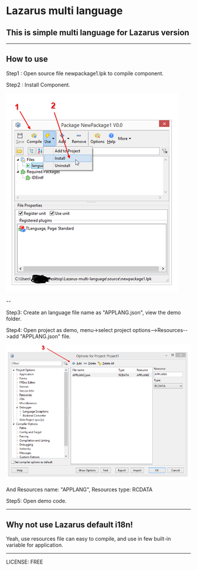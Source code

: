 # Lazarus multi language

## This is simple multi language for Lazarus version

---
## How to use

Step1 : Open source file newpackage1.lpk to compile component.

Step2 : Install Component.

![Install](./images/install.png)

--

Step3: Create an language file name as "APPLANG.json", view the demo folder.


Step4: Open project as demo, menu->select project options-->Resources-->add "APPLANG.json" file.

![Install](./images/import-json.png)

And Resources name: "APPLANG", Resources type: RCDATA

Step5: Open demo code.

----

## Why not use Lazarus default i18n!

Yeah, use resources file can easy to compile, and use in few built-in variable for application.

----

LICENSE: FREE